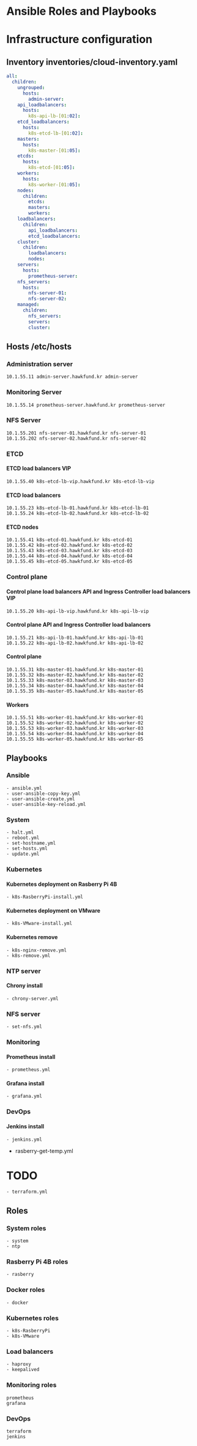 # Ansible Roles and Playbooks

# Infrastructure configuration

## Inventory inventories/cloud-inventory.yaml
```yaml
all:
  children:
    ungrouped:
      hosts:
        admin-server:
    api_loadbalancers:
      hosts:
        k8s-api-lb-[01:02]:
    etcd_loadbalancers:
      hosts:
        k8s-etcd-lb-[01:02]:
    masters:
      hosts:
        k8s-master-[01:05]:
    etcds:
      hosts:
        k8s-etcd-[01:05]:
    workers:
      hosts:
        k8s-worker-[01:05]:
    nodes:
      children:
        etcds:
        masters:
        workers:
    loadbalancers:
      children:
        api_loadbalancers:
        etcd_loadbalancers:
    cluster:
      children:
        loadbalancers:
        nodes:
    servers:
      hosts:
        prometheus-server:
    nfs_servers:
      hosts:
        nfs-server-01:
        nfs-server-02:
    managed:
      children:
        nfs_servers:
        servers:
        cluster:
```
## Hosts /etc/hosts
### Administration server
```
10.1.55.11 admin-server.hawkfund.kr admin-server
```

### Monitoring Server
```
10.1.55.14 prometheus-server.hawkfund.kr prometheus-server
```

### NFS Server
```
10.1.55.201 nfs-server-01.hawkfund.kr nfs-server-01
10.1.55.202 nfs-server-02.hawkfund.kr nfs-server-02
```

### ETCD

#### ETCD load balancers VIP
```
10.1.55.40 k8s-etcd-lb-vip.hawkfund.kr k8s-etcd-lb-vip
```
#### ETCD load balancers
```
10.1.55.23 k8s-etcd-lb-01.hawkfund.kr k8s-etcd-lb-01
10.1.55.24 k8s-etcd-lb-02.hawkfund.kr k8s-etcd-lb-02
```

#### ETCD nodes
```
10.1.55.41 k8s-etcd-01.hawkfund.kr k8s-etcd-01
10.1.55.42 k8s-etcd-02.hawkfund.kr k8s-etcd-02
10.1.55.43 k8s-etcd-03.hawkfund.kr k8s-etcd-03
10.1.55.44 k8s-etcd-04.hawkfund.kr k8s-etcd-04
10.1.55.45 k8s-etcd-05.hawkfund.kr k8s-etcd-05
```

### Control plane

#### Control plane load balancers API and Ingress Controller load balancers VIP
```
10.1.55.20 k8s-api-lb-vip.hawkfund.kr k8s-api-lb-vip
```
#### Control plane API and Ingress Controller load balancers
```
10.1.55.21 k8s-api-lb-01.hawkfund.kr k8s-api-lb-01
10.1.55.22 k8s-api-lb-02.hawkfund.kr k8s-api-lb-02
```

#### Control plane
```
10.1.55.31 k8s-master-01.hawkfund.kr k8s-master-01
10.1.55.32 k8s-master-02.hawkfund.kr k8s-master-02
10.1.55.33 k8s-master-03.hawkfund.kr k8s-master-03
10.1.55.34 k8s-master-04.hawkfund.kr k8s-master-04
10.1.55.35 k8s-master-05.hawkfund.kr k8s-master-05
```

#### Workers 
```
10.1.55.51 k8s-worker-01.hawkfund.kr k8s-worker-01
10.1.55.52 k8s-worker-02.hawkfund.kr k8s-worker-02
10.1.55.53 k8s-worker-03.hawkfund.kr k8s-worker-03
10.1.55.54 k8s-worker-04.hawkfund.kr k8s-worker-04
10.1.55.55 k8s-worker-05.hawkfund.kr k8s-worker-05
```

## Playbooks

### Ansible
```
- ansible.yml
- user-ansible-copy-key.yml
- user-ansible-create.yml
- user-ansible-key-reload.yml
```

### System
```
- halt.yml
- reboot.yml
- set-hostname.yml
- set-hosts.yml
- update.yml
```

### Kubernetes

#### Kubernetes deployment on Rasberry Pi 4B
```
- k8s-RasberryPi-install.yml
```

#### Kubernetes deployment on VMware
```
- k8s-VMware-install.yml
```

#### Kubernetes remove
```
- k8s-nginx-remove.yml
- k8s-remove.yml
```

### NTP server
#### Chrony install
```
- chrony-server.yml
```

### NFS server
```
- set-nfs.yml
```

### Monitoring

#### Prometheus install
```
- prometheus.yml
```

#### Grafana install
```
- grafana.yml
```

### DevOps

#### Jenkins install
```
- jenkins.yml
```

- rasberry-get-temp.yml

# TODO
```
- terraform.yml
```

## Roles
### System roles
```
- system
- ntp  
```

### Rasberry Pi 4B roles
```
- rasberry  
```

### Docker roles
```
- docker
```

### Kubernetes roles
```
- k8s-RasberryPi  
- k8s-VMware  
```

### Load balancers
```
- haproxy  
- keepalived  
```

### Monitoring roles
```
prometheus  
grafana  
```

### DevOps
```
terraform
jenkins  
```


